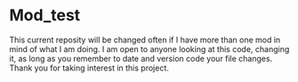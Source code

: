 Mod_test
========

This current reposity will be changed often if I have more than one mod in mind of what I am doing.
I am open to anyone looking at this code, changing it, as long as you remember to date and version code your file changes.
Thank you for taking interest in this project.
